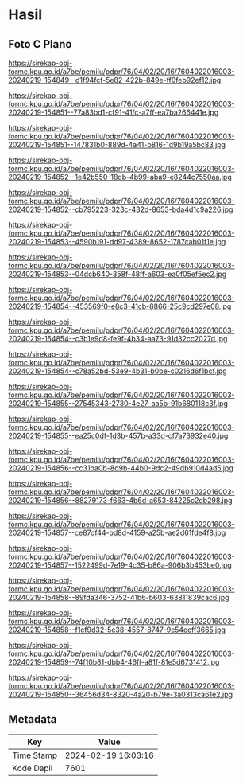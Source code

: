 # Hasil

## Foto C Plano

https://sirekap-obj-formc.kpu.go.id/a7be/pemilu/pdpr/76/04/02/20/16/7604022016003-20240219-154849--d1f94fcf-5e82-422b-849e-ff0feb92ef12.jpg

https://sirekap-obj-formc.kpu.go.id/a7be/pemilu/pdpr/76/04/02/20/16/7604022016003-20240219-154851--77a83bd1-cf91-41fc-a7ff-ea7ba266441e.jpg

https://sirekap-obj-formc.kpu.go.id/a7be/pemilu/pdpr/76/04/02/20/16/7604022016003-20240219-154851--147831b0-889d-4a41-b816-1d9b19a5bc83.jpg

https://sirekap-obj-formc.kpu.go.id/a7be/pemilu/pdpr/76/04/02/20/16/7604022016003-20240219-154852--1e42b550-18db-4b99-aba9-e8244c7550aa.jpg

https://sirekap-obj-formc.kpu.go.id/a7be/pemilu/pdpr/76/04/02/20/16/7604022016003-20240219-154852--cb795223-323c-432d-8653-bda4d1c9a226.jpg

https://sirekap-obj-formc.kpu.go.id/a7be/pemilu/pdpr/76/04/02/20/16/7604022016003-20240219-154853--4590b191-dd97-4389-8652-1787cab01f1e.jpg

https://sirekap-obj-formc.kpu.go.id/a7be/pemilu/pdpr/76/04/02/20/16/7604022016003-20240219-154853--04dcb640-358f-48ff-a603-ea0f05ef5ec2.jpg

https://sirekap-obj-formc.kpu.go.id/a7be/pemilu/pdpr/76/04/02/20/16/7604022016003-20240219-154854--453569f0-e8c3-41cb-8866-25c9cd297e08.jpg

https://sirekap-obj-formc.kpu.go.id/a7be/pemilu/pdpr/76/04/02/20/16/7604022016003-20240219-154854--c3b1e9d8-fe9f-4b34-aa73-91d32cc2027d.jpg

https://sirekap-obj-formc.kpu.go.id/a7be/pemilu/pdpr/76/04/02/20/16/7604022016003-20240219-154854--c78a52bd-53e9-4b31-b0be-c0216d6f1bcf.jpg

https://sirekap-obj-formc.kpu.go.id/a7be/pemilu/pdpr/76/04/02/20/16/7604022016003-20240219-154855--27545343-2730-4e27-aa5b-91b680118c3f.jpg

https://sirekap-obj-formc.kpu.go.id/a7be/pemilu/pdpr/76/04/02/20/16/7604022016003-20240219-154855--ea25c0df-1d3b-457b-a33d-cf7a73932e40.jpg

https://sirekap-obj-formc.kpu.go.id/a7be/pemilu/pdpr/76/04/02/20/16/7604022016003-20240219-154856--cc31ba0b-8d9b-44b0-9dc2-49db910d4ad5.jpg

https://sirekap-obj-formc.kpu.go.id/a7be/pemilu/pdpr/76/04/02/20/16/7604022016003-20240219-154856--88279173-f663-4b6d-a653-84225c2db298.jpg

https://sirekap-obj-formc.kpu.go.id/a7be/pemilu/pdpr/76/04/02/20/16/7604022016003-20240219-154857--ce87df44-bd8d-4159-a25b-ae2d61fde4f8.jpg

https://sirekap-obj-formc.kpu.go.id/a7be/pemilu/pdpr/76/04/02/20/16/7604022016003-20240219-154857--1522499d-7e19-4c35-b86a-906b3b453be0.jpg

https://sirekap-obj-formc.kpu.go.id/a7be/pemilu/pdpr/76/04/02/20/16/7604022016003-20240219-154858--89fda346-3752-41b6-b603-63811839cac6.jpg

https://sirekap-obj-formc.kpu.go.id/a7be/pemilu/pdpr/76/04/02/20/16/7604022016003-20240219-154858--f1cf9d32-5e38-4557-8747-9c54ecff3665.jpg

https://sirekap-obj-formc.kpu.go.id/a7be/pemilu/pdpr/76/04/02/20/16/7604022016003-20240219-154859--74f10b81-dbb4-46ff-a81f-81e5d6731412.jpg

https://sirekap-obj-formc.kpu.go.id/a7be/pemilu/pdpr/76/04/02/20/16/7604022016003-20240219-154850--36456d34-8320-4a20-b79e-3a0313ca61e2.jpg


## Metadata

| Key        | Value               |
| ---------- | ------------------- |
| Time Stamp | 2024-02-19 16:03:16 |
| Kode Dapil | 7601                |



